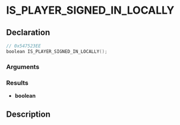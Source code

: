 # IS_PLAYER_SIGNED_IN_LOCALLY

## Declaration
```cpp
// 0x547523EE
boolean IS_PLAYER_SIGNED_IN_LOCALLY();
```

### Arguments

### Results
- **boolean**

## Description
